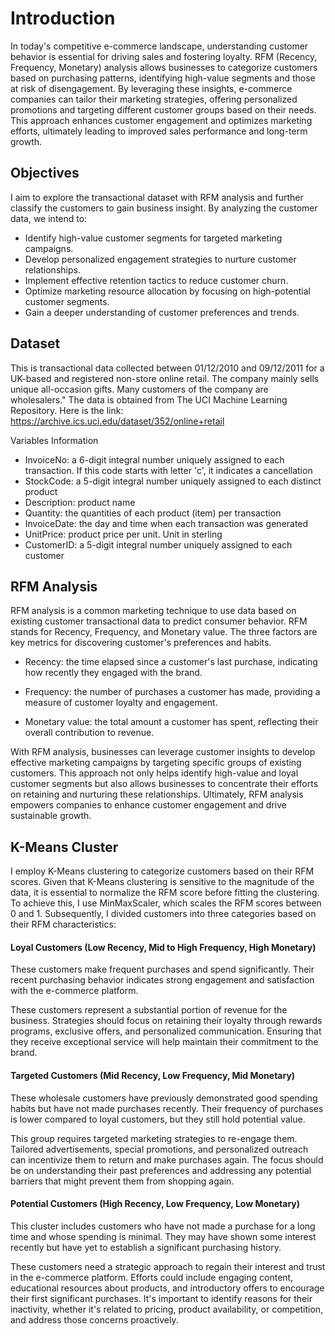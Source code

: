 # Introduction
In today's competitive e-commerce landscape, understanding customer behavior is essential for driving sales and fostering loyalty. RFM (Recency, Frequency, Monetary) analysis allows businesses to categorize customers based on purchasing patterns, identifying high-value segments and those at risk of disengagement. By leveraging these insights, e-commerce companies can tailor their marketing strategies, offering personalized promotions and targeting different customer groups based on their needs. This approach enhances customer engagement and optimizes marketing efforts, ultimately leading to improved sales performance and long-term growth.



## Objectives
I aim to explore the transactional dataset with RFM analysis and further classify the customers to gain business insight. By analyzing the customer data, we intend to:
* Identify high-value customer segments for targeted marketing campaigns.
* Develop personalized engagement strategies to nurture customer relationships.
* Implement effective retention tactics to reduce customer churn.
* Optimize marketing resource allocation by focusing on high-potential customer segments.
* Gain a deeper understanding of customer preferences and trends.

## Dataset
This is transactional data collected between 01/12/2010 and 09/12/2011 for a UK-based and registered non-store online retail. The company mainly sells unique all-occasion gifts. Many customers of the company are wholesalers." The data is obtained from The UCI Machine Learning Repository. Here is the link: https://archive.ics.uci.edu/dataset/352/online+retail

Variables Information 
* InvoiceNo: a 6-digit integral number uniquely assigned to each transaction. If this code starts with letter 'c', it indicates a cancellation
* StockCode: a 5-digit integral number uniquely assigned to each distinct product
* Description: product name
* Quantity: the quantities of each product (item) per transaction
* InvoiceDate: the day and time when each transaction was generated
* UnitPrice: product price per unit. Unit in sterling
* CustomerID: a 5-digit integral number uniquely assigned to each customer

## RFM Analysis
RFM analysis is a common marketing technique to use data based on existing customer transactional data to predict consumer behavior. RFM stands for Recency, Frequency, and Monetary value. The three factors are key metrics for discovering customer's preferences and habits. 

* Recency: the time elapsed since a customer's last purchase, indicating how recently they engaged with the brand.

* Frequency: the number of purchases a customer has made, providing a measure of customer loyalty and engagement.

* Monetary value: the total amount a customer has spent, reflecting their overall contribution to revenue.

With RFM analysis, businesses can leverage customer insights to develop effective marketing campaigns by targeting specific groups of existing customers. This approach not only helps identify high-value and loyal customer segments but also allows businesses to concentrate their efforts on retaining and nurturing these relationships. Ultimately, RFM analysis empowers companies to enhance customer engagement and drive sustainable growth.


## K-Means Cluster
I employ K-Means clustering to categorize customers based on their RFM scores. Given that K-Means clustering is sensitive to the magnitude of the data, it is essential to normalize the RFM score before fitting the clustering. To achieve this, I use MinMaxScaler, which scales the RFM scores between 0 and 1. Subsequently, I divided customers into three categories based on their RFM characteristics: 

#### Loyal Customers (Low Recency, Mid to High Frequency, High Monetary)

These customers make frequent purchases and spend significantly. Their recent purchasing behavior indicates strong engagement and satisfaction with the e-commerce platform. 

These customers represent a substantial portion of revenue for the business. Strategies should focus on retaining their loyalty through rewards programs, exclusive offers, and personalized communication. Ensuring that they receive exceptional service will help maintain their commitment to the brand.

#### Targeted Customers (Mid Recency, Low Frequency, Mid Monetary)

These wholesale customers have previously demonstrated good spending habits but have not made purchases recently. Their frequency of purchases is lower compared to loyal customers, but they still hold potential value.

This group requires targeted marketing strategies to re-engage them. Tailored advertisements, special promotions, and personalized outreach can incentivize them to return and make purchases again. The focus should be on understanding their past preferences and addressing any potential barriers that might prevent them from shopping again.

#### Potential Customers (High Recency, Low Frequency, Low Monetary)

This cluster includes customers who have not made a purchase for a long time and whose spending is minimal. They may have shown some interest recently but have yet to establish a significant purchasing history.

These customers need a strategic approach to regain their interest and trust in the e-commerce platform. Efforts could include engaging content, educational resources about products, and introductory offers to encourage their first significant purchases. It's important to identify reasons for their inactivity, whether it's related to pricing, product availability, or competition, and address those concerns proactively.
